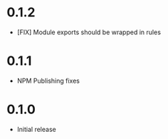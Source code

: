# 0.1.2

* [FIX] Module exports should be wrapped in rules

# 0.1.1

* NPM Publishing fixes

# 0.1.0

* Initial release
